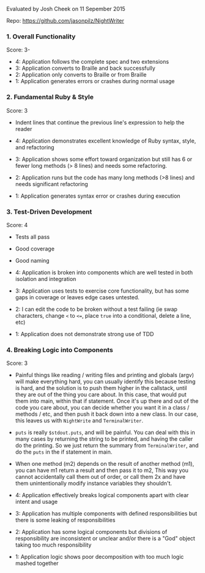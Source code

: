 Evaluated by Josh Cheek on 11 Sepember 2015

Repo: https://github.com/jasonpilz/NightWriter

### 1. Overall Functionality

Score: 3-

* 4: Application follows the complete spec and two extensions
* 3: Application converts to Braille and back successfully
* 2: Application only converts to Braille or from Braille
* 1: Application generates errors or crashes during normal usage

### 2. Fundamental Ruby & Style

Score: 3

* Indent lines that continue the previous line's expression to help the reader

* 4:  Application demonstrates excellent knowledge of Ruby syntax, style, and refactoring
* 3:  Application shows some effort toward organization but still has 6 or fewer long methods (> 8 lines) and needs some refactoring.
* 2:  Application runs but the code has many long methods (>8 lines) and needs significant refactoring
* 1:  Application generates syntax error or crashes during execution

### 3. Test-Driven Development

Score: 4

* Tests all pass
* Good coverage
* Good naming

* 4: Application is broken into components which are well tested in both isolation and integration
* 3: Application uses tests to exercise core functionality, but has some gaps in coverage or leaves edge cases untested.
* 2: I can edit the code to be broken without a test failing (ie swap characters, change `<` to `<=`, place `true` into a conditional, delete a line, etc)
* 1: Application does not demonstrate strong use of TDD

### 4. Breaking Logic into Components

Score: 3

* Painful things like reading / writing files and printing and globals (argv)
  will make everything hard, you can usually identify this because testing is hard,
  and the solution is to push them higher in the callstack, until they are out of the
  thing you care about. In this case, that would put them into main,
  within that if statement. Once it's up there and out of the code you care about,
  you can decide whether you want it in a class / methods / etc,
  and then push it back down into a new class. In our case, this leaves us with
  `NightWrite` and `TerminalWriter`.
* `puts` is really `$stdout.puts`, and will be painful. You can deal with this in many cases
  by returning the string to be printed, and having the caller do the printing.
  So we just return the summary from `TerminalWriter`, and do the `puts` in the if statement in main.
* When one method (m2) depends on the result of another method (m1), you can have m1 return a result and then pass it to m2,
  This way you cannot accidentally call them out of order, or call them 2x and have them unintentionally modify instance variables they shouldn't.

* 4: Application effectively breaks logical components apart with clear intent and usage
* 3: Application has multiple components with defined responsibilities but there is some leaking of responsibilities
* 2: Application has some logical components but divisions of responsibility are inconsistent or unclear and/or there is a "God" object taking too much responsibility
* 1: Application logic shows poor decomposition with too much logic mashed together
